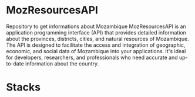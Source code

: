 # MozResourcesAPI
Repository to get informations about Mozambique
MozResourcesAPI is an application programming interface (API) that provides detailed information about the provinces, districts, cities, and natural resources of Mozambique. 
The API is designed to facilitate the access and integration of geographic, economic, and social data of Mozambique into your applications. 
It's ideal for developers, researchers, and professionals who need accurate and up-to-date information about the country.

# Stacks
